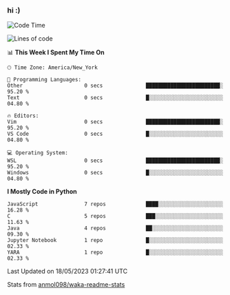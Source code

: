 ### hi :)

<!--START_SECTION:waka-->
![Code Time](http://img.shields.io/badge/Code%20Time-971%20hrs%209%20mins-blue)

![Lines of code](https://img.shields.io/badge/From%20Hello%20World%20I%27ve%20Written-3.5%20million%20lines%20of%20code-blue)

📊 **This Week I Spent My Time On** 

```text
🕑︎ Time Zone: America/New_York

💬 Programming Languages: 
Other                    0 secs              ████████████████████████░   95.20 % 
Text                     0 secs              █░░░░░░░░░░░░░░░░░░░░░░░░   04.80 % 

🔥 Editors: 
Vim                      0 secs              ████████████████████████░   95.20 % 
VS Code                  0 secs              █░░░░░░░░░░░░░░░░░░░░░░░░   04.80 % 

💻 Operating System: 
WSL                      0 secs              ████████████████████████░   95.20 % 
Windows                  0 secs              █░░░░░░░░░░░░░░░░░░░░░░░░   04.80 % 
```

**I Mostly Code in Python** 

```text
JavaScript               7 repos             ████░░░░░░░░░░░░░░░░░░░░░   16.28 % 
C                        5 repos             ███░░░░░░░░░░░░░░░░░░░░░░   11.63 % 
Java                     4 repos             ██░░░░░░░░░░░░░░░░░░░░░░░   09.30 % 
Jupyter Notebook         1 repo              █░░░░░░░░░░░░░░░░░░░░░░░░   02.33 % 
YARA                     1 repo              █░░░░░░░░░░░░░░░░░░░░░░░░   02.33 % 
```




 Last Updated on 18/05/2023 01:27:41 UTC
<!--END_SECTION:waka-->

Stats from [anmol098/waka-readme-stats](https://github.com/anmol098/waka-readme-stats)